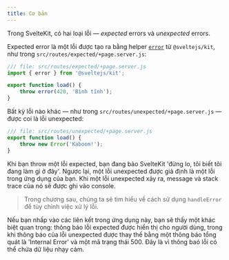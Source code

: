 ```yaml
---
title: Cơ bản
---
```


Trong SvelteKit, có hai loại lỗi — _expected_ errors và _unexpected_ errors.

Expected error là một lỗi được tạo ra bằng helper [`error`](https://kit.svelte.dev/docs/modules#sveltejs-kit-error) từ `@sveltejs/kit`, như trong `src/routes/expected/+page.server.js`:


```js
/// file: src/routes/expected/+page.server.js
import { error } from '@sveltejs/kit';

export function load() {
	throw error(420, 'Bình tĩnh');
}
```

Bất kỳ lỗi nào khác — như trong `src/routes/unexpected/+page.server.js` — được coi là lỗi unexpected:

```js
/// file: src/routes/unexpected/+page.server.js
export function load() {
	throw new Error('Kaboom!');
}
```

Khi bạn throw một lỗi expected, bạn đang bảo SvelteKit 'đừng lo, tôi biết tôi đang làm gì ở đây'. Ngược lại, một lỗi unexpected được giả định là một lỗi trong ứng dụng của bạn. Khi một lỗi unexpected xảy ra, message và stack trace của nó sẽ được ghi vào console.

> Trong chương sau, chúng ta sẽ tìm hiểu về cách sử dụng `handleError` để tùy chỉnh việc xử lý lỗi.

Nếu bạn nhấp vào các liên kết trong ứng dụng này, bạn sẽ thấy một khác biệt quan trọng: thông báo lỗi expected được hiển thị cho người dùng, trong khi thông báo của lỗi unexpected được thay thế bằng một thông báo tổng quát là 'Internal Error' và một mã trạng thái 500. Đây là vì thông baó lỗi có thể chứa dữ liệu nhạy cảm.